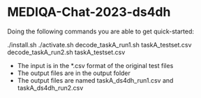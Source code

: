 # MEDIQA-Chat-2023-ds4dh

Doing the following commands you are able to get quick-started:

./install.sh
./activate.sh
decode_taskA_run1.sh taskA_testset.csv
decode_taskA_run2.sh taskA_testset.csv

- The input is in the *.csv format of the original test files
- The output files are in the output folder
- The output files are named taskA_ds4dh_run1.csv and taskA_ds4dh_run2.csv
